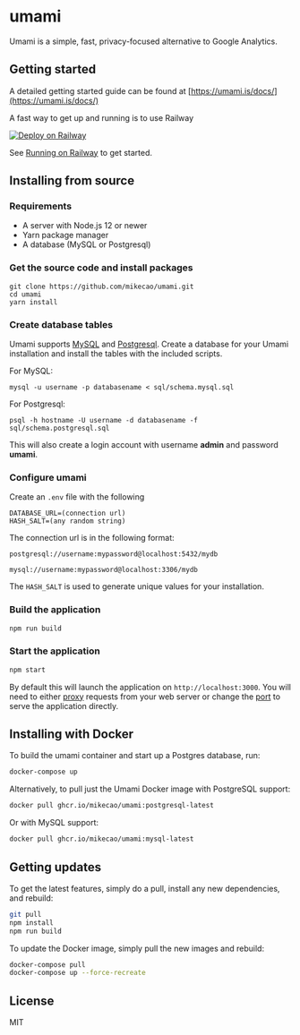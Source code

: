 # umami

Umami is a simple, fast, privacy-focused alternative to Google Analytics.

## Getting started

A detailed getting started guide can be found at [https://umami.is/docs/](https://umami.is/docs/)

A fast way to get up and running is to use Railway

[![Deploy on Railway](https://railway.app/button.svg)](https://railway.app/new/template/umami)

See [Running on Railway](https://umami.is/docs/running-on-railway) to get started.

## Installing from source

### Requirements

- A server with Node.js 12 or newer
- Yarn package manager
- A database (MySQL or Postgresql)

### Get the source code and install packages

```
git clone https://github.com/mikecao/umami.git
cd umami
yarn install
```

### Create database tables

Umami supports [MySQL](https://www.mysql.com/) and [Postgresql](https://www.postgresql.org/).
Create a database for your Umami installation and install the tables with the included scripts.

For MySQL:

```
mysql -u username -p databasename < sql/schema.mysql.sql
```

For Postgresql:

```
psql -h hostname -U username -d databasename -f sql/schema.postgresql.sql
```

This will also create a login account with username **admin** and password **umami**.

### Configure umami

Create an `.env` file with the following

```
DATABASE_URL=(connection url)
HASH_SALT=(any random string)
```

The connection url is in the following format:
```
postgresql://username:mypassword@localhost:5432/mydb

mysql://username:mypassword@localhost:3306/mydb
```

The `HASH_SALT` is used to generate unique values for your installation.

### Build the application

```bash
npm run build
```

### Start the application

```bash
npm start
```

By default this will launch the application on `http://localhost:3000`. You will need to either 
[proxy](https://docs.nginx.com/nginx/admin-guide/web-server/reverse-proxy/) requests from your web server
or change the [port](https://nextjs.org/docs/api-reference/cli#production) to serve the application directly.

## Installing with Docker

To build the umami container and start up a Postgres database, run:

```bash
docker-compose up
```

Alternatively, to pull just the Umami Docker image with PostgreSQL support:
```bash
docker pull ghcr.io/mikecao/umami:postgresql-latest
```

Or with MySQL support:
```bash
docker pull ghcr.io/mikecao/umami:mysql-latest
```

## Getting updates

To get the latest features, simply do a pull, install any new dependencies, and rebuild:

```bash
git pull
npm install
npm run build
```

To update the Docker image, simply pull the new images and rebuild:

```bash
docker-compose pull
docker-compose up --force-recreate
```

## License

MIT
